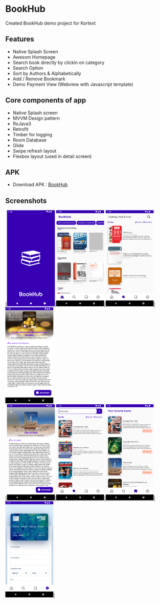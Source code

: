 
# BookHub

Created BookHub demo project for Kortext

## Features
- Native Splash Screen
- Awesom Homepage
- Search book directly by clickin on category
- Search Option
- Sort by Authors & Alphabetically
- Add / Remove Bookmark
- Demo Payment View (Webview with Javascript template)

## Core components of app
- Native Splash screen
- MVVM Design pattern
- RxJava3
- Retrofit
- Timber for logging
- Room Database
- Glide 
- Swipe refresh layout
- Flexbox layout (used in detail screen)

## APK
- Download APK : <a href="https://github.com/altafc22/BookHub/raw/master/apk/app-debug.apk">BookHub</a>


## Screenshots
|<img src="https://github.com/altafc22/BookHub/blob/master/screenshots/1.png" width="150" height="300"/>|<img src="https://github.com/altafc22/BookHub/blob/master/screenshots/2.png" width="150" height="300"/>|<img src="https://github.com/altafc22/BookHub/blob/master/screenshots/3.png" width="150" height="300"/>|<img src="https://github.com/altafc22/BookHub/blob/master/screenshots/4.png" width="150" height="300"/><br/>
|<img src="https://github.com/altafc22/BookHub/blob/master/screenshots/5.png" width="150" height="300"/>|<img src="https://github.com/altafc22/BookHub/blob/master/screenshots/6.png" width="150" height="300"/>|<img src="https://github.com/altafc22/BookHub/blob/master/screenshots/7.png" width="150" height="300"/>|<img src="https://github.com/altafc22/BookHub/blob/master/screenshots/8.png" width="150" height="300"/>|


